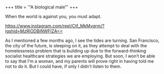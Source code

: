 +++
title = '"A biological male"'
+++

When the world is against you, you must adapt.

https://www.instagram.com/reel/Ctf_MkMvqrm/?igshid=MzRlODBiNWFlZA==

As I mentioned a few months ago, I see the tides are turning. San Francisco, the city of the future, is sleeping on it, as they attempt to deal with the homelessness problem that is building up due to the forward-thinking socialist healthcare strategies we are employing. But soon, I won’t be able to say that I’m a woman, and my parents will prove right in having told me not to do it. But I could have, if only I didn’t listen to them.